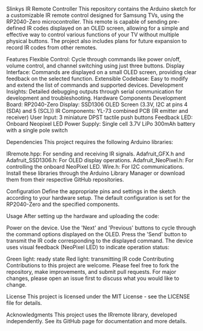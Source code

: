 Slinkys IR Remote Controller
This repository contains the Arduino sketch for a customizable IR remote control designed for Samsung TVs, using the RP2040-Zero microcontroller. 
This remote is capable of sending pre-defined IR codes displayed on an OLED screen, allowing for a simple and effective way to control various functions of your TV without multiple physical buttons. 
The project also includes plans for future expansion to record IR codes from other remotes.

Features
Flexible Control: Cycle through commands like power on/off, volume control, and channel switching using just three buttons.
Display Interface: Commands are displayed on a small OLED screen, providing clear feedback on the selected function.
Extensible Codebase: Easy to modify and extend the list of commands and supported devices.
Development Insights: Detailed debugging outputs through serial communication for development and troubleshooting.
Hardware Components
Development Board: RP2040-Zero
Display: SSD1306 OLED Screen (3.3V, I2C at pins 4 (SDA) and 5 (SCL))
IR Components: YL-73 combined PCB (IR emitter and receiver)
User Input: 3 miniature DPST tactile push buttons
Feedback LED: Onboard Neopixel LED
Power Supply: Single cell 3.7V LiPo 300mAh battery with a single pole switch

Dependencies
This project requires the following Arduino libraries:

IRremote.hpp: For sending and receiving IR signals.
Adafruit_GFX.h and Adafruit_SSD1306.h: For OLED display operations.
Adafruit_NeoPixel.h: For controlling the onboard NeoPixel LED.
Wire.h: For I2C communications.
Install these libraries through the Arduino Library Manager or download them from their respective GitHub repositories.

Configuration
Define the appropriate pins and settings in the sketch according to your hardware setup. The default configuration is set for the RP2040-Zero and the specified components.

Usage
After setting up the hardware and uploading the code:

Power on the device.
Use the 'Next' and 'Previous' buttons to cycle through the command options displayed on the OLED.
Press the 'Send' button to transmit the IR code corresponding to the displayed command.
The device uses visual feedback (NeoPixel LED) to indicate operation status:

Green light: ready state
Red light: transmitting IR code
Contributing
Contributions to this project are welcome. Please feel free to fork the repository, make improvements, and submit pull requests. For major changes, please open an issue first to discuss what you would like to change.

License
This project is licensed under the MIT License - see the LICENSE file for details.

Acknowledgments
This project uses the IRremote library, developed independently. See its GitHub page for documentation and more details.
